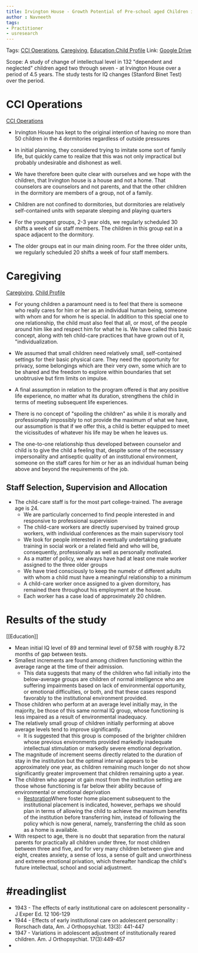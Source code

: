 ```yaml
---
title: Irvington House - Growth Potential of Pre-school aged Children in Institutional Care
author : Navneeth
tags: 
- Practitioner
- usresearch
---
```


Tags: [CCI Operations](CCI%20Operations), [Caregiving](Volume%201/Roll%20Ups/Caregiving.md), [Education](Education),[Child Profile](Volume%201/Roll%20Ups/Child%20Profile.md)
Link: [Google Drive](https://drive.google.com/file/d/1pENHpcWf9VVSC70AT2ajXwmFHaZKYag9/view?usp=sharing)



Scope: A study of change of intellectual level in 132 "dependent and neglected" children aged two through seven - at Irvington House over a period of 4.5 years. The study tests for IQ changes (Stanford Binet Test) over the period. 

# CCI Operations 
[CCI Operations](CCI%20Operations)

- Irvington House has kept to the original intention of having no more than 50 children in the 4 dormitories regardless of outside pressures
- In initial planning, they considered trying to imitate some sort of family life, but quickly came to realize that this was not only impractical but probably undesirable and dishonest as well. 
- We have therefore been quite clear with ourselves and we hope with the children, that Irvington house is a house and not a home. That counselors are counselors and not parents, and that the other children in the dormitory are members of a group, not of a family. 

- Children are not confined to dormitories, but dormitories are relatively self-contained units with separate sleeping and playing quarters
- For the youngest groups, 2-3 year olds, we regularly scheduled 30 shifts a week of six staff members. The children in this group eat in a space adjacent to the dormitory.
- The older groups eat in our main dining room. For the three older units, we regularly scheduled 20 shifts a week of four staff members. 

# Caregiving
[Caregiving](Volume%201/Roll%20Ups/Caregiving.md), [ Child Profile](Volume%201/Roll%20Ups/Child%20Profile.md)

- For young children a paramount need is to feel that there is someone who really cares for him or her as an individual human being, someone with whom and for whom he is special. In addition to this special one to one relationship, the child must also feel that all, or most, of the people around him like and respect him for what he is. We have called this basic concept, along with teh child-care practices that have grown out of it, "individualization. 
- We assumed that small children need relatively small, self-contained settings for their basic physical care. They need the opportunity for privacy, some belongings which are their very own, some which are to be shared and the freedom to explore within boundaries that set unobtrusive but firm limits on impulse. 
- A final assumption in relation to the program offered is that any positive life experience, no matter what its duration, strengthens the child in terms of meeting subsequent life experiences. 
- There is no concept of "spoiling the children" as while it is morally and professionally impossibly to not provide the maximum of what we have, our assumption is that if we offer this, a child is better equipped to meet the vicissitudes of whatever his life may be when he leaves us. 

- The one-to-one relationship thus developed between counselor and child is to give the child a feeling that, despite some of the necessary impersonality and antiseptic quality of an institutional environment, someone on the staff cares for him or her as an individual human being above and beyond the requirements of the job. 

## Staff Selection, Supervision and Allocation
- The child-care staff is for the most part college-trained. The average age is 24.
	- We are particularly concerned to find people interested in and responsive to professional supervision
	- The child-care workers are directly supervised by trained group workers, with individual conferences as the main supervisory tool 
	- We look for people interested in eventually undertaking graduate training in social work or a related field and who will be, consequently, professionally as well as personally motivated. 
	- As a matter of policy, we always have had at least one male worker assigned to the three older groups
	- We have tried consciously to keep the numebr of different adults with whom a child must have a meaningful relationship to a minimum
	- A child-care worker once assigned to a given dormitory, has remained there throughout his employment at the house. 
	- Each worker has a case load of approximately 20 children. 
# Results of the study
[[Education]]
- Mean initial IQ level of 89 and terminal level of 97.58 with roughly 8.72 months of gap between tests. 
- Smallest increments are found among chidlren functioning within the average range at the time of their admission. 
	- This data suggests that many of the children who fall initially into the below-average groups are children of normal intelligence who are suffering impairments based on lack of environmental opportunity, or emotional difficulties, or both, and that these cases respond favorably to the institutional environment provided. 
- Those children who perform at an average level initially may, in the majority, be those of this same normal IQ group, whose functioning is less impaired as a result of environmental inadequacy. 
- The relatively small group of children initially performing at above average levels tend to improve significantly. 
	- It is suggested that this group is composed of the brighter children whose previous environments provided markedly inadequate intellectual stimulation or markedly severe emotional deprivation. 
- The magnitude of increment seems directly related to the duration of stay in the institution but the optimal interval appears to be approximately one year, as children remaining much longer do not show significantly greater improvement that children remaining upto a year. 
- The children who appear ot gain most from the institution setting are those whose functioning is far below their ability because of environmental or emotional deprivation 
	- [Restoration](Restoration)Where foster home placement subsequent to the institutional placement is indicated, however, perhaps we should plan in terms of allowing the child to achieve the maximum benefits of the institution before transferring him, instead of following the policy which is now general, namely, transferring the child as soon as a home is available.
- With respect to age, there is no doubt that separation from the natural parents for practically all children under three, for most children between three and five, and for very many children between give and eight, creates anxiety, a sense of loss, a sense of guilt and unworthiness and extreme emotional privation, which thereafter handicap the child's future intellectual, school and social adjustment.  
# #readinglist  

- 1943 - The effects of early institutional care on adolescent personality - J Exper Ed. 12 106-129
- 1944 - Effects of early institutional care on adolescent personality : Rorschach data, Am. J Orthopsychiat. 13(3): 441-447
- 1947 - Variations in adolescent adjustment of institutionally reared children. Am. J Orthopsychiat. 17(3):449-457
- 